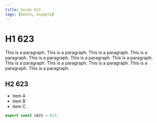 ```yaml
---
title: Guide 623
tags: [bench, example]
---
```


# H1 623

This is a paragraph. This is a paragraph. This is a paragraph. This is a paragraph. This is a paragraph. This is a paragraph. This is a paragraph. This is a paragraph. This is a paragraph. This is a paragraph. This is a paragraph. This is a paragraph. 

## H2 623

- item A
- item B
- item C

```ts
export const v623 = 623;
```